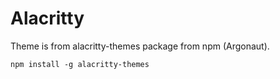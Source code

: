 # Alacritty

Theme is from alacritty-themes package from npm (Argonaut).

    npm install -g alacritty-themes
